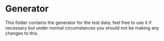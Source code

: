 # Generator

This folder contains the generator for the test data;
feel free to use it if necessary but under normal circumstances
you should not be making any changes to this.
